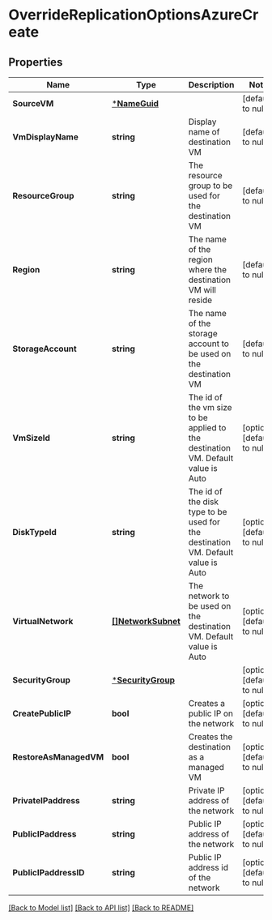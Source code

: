 # OverrideReplicationOptionsAzureCreate

## Properties
Name | Type | Description | Notes
------------ | ------------- | ------------- | -------------
**SourceVM** | [***NameGuid**](NameGUID.md) |  | [default to null]
**VmDisplayName** | **string** | Display name of destination VM | [default to null]
**ResourceGroup** | **string** | The resource group to be used for the destination VM | [default to null]
**Region** | **string** | The name of the region where the destination VM will reside | [default to null]
**StorageAccount** | **string** | The name of the storage account to be used on the destination VM | [default to null]
**VmSizeId** | **string** | The id of the vm size to be applied to the destination VM. Default value is Auto | [optional] [default to null]
**DiskTypeId** | **string** | The id of the disk type to be used for the destination VM. Default value is Auto | [optional] [default to null]
**VirtualNetwork** | [**[]NetworkSubnet**](NetworkSubnet.md) | The network to be used on the destination VM. Default value is Auto | [optional] [default to null]
**SecurityGroup** | [***SecurityGroup**](SecurityGroup.md) |  | [optional] [default to null]
**CreatePublicIP** | **bool** | Creates a public IP on the network | [optional] [default to null]
**RestoreAsManagedVM** | **bool** | Creates the destination as a managed VM | [optional] [default to null]
**PrivateIPaddress** | **string** | Private IP address of the network | [optional] [default to null]
**PublicIPaddress** | **string** | Public IP address of the network | [optional] [default to null]
**PublicIPaddressID** | **string** | Public IP address id of the network | [optional] [default to null]

[[Back to Model list]](../README.md#documentation-for-models) [[Back to API list]](../README.md#documentation-for-api-endpoints) [[Back to README]](../README.md)

